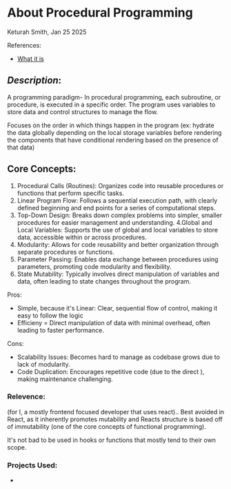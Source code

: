 # About Procedural Programming

Keturah Smith, Jan 25 2025

References:

- [What it is](https://hackr.io/blog/procedural-programming)

## _Description_:

A programming paradigm- In procedural programming, each subroutine, or procedure, is executed in a specific order. The program uses variables to store data and control structures to manage the flow.

Focuses on the order in which things happen in the program (ex: hydrate the data globally depending on the local storage variables before rendering the components that have conditional rendering based on the presence of that data)

## Core Concepts:

1. Procedural Calls (Routines): Organizes code into reusable procedures or functions that perform specific tasks.
2. Linear Program Flow: Follows a sequential execution path, with clearly defined beginning and end points for a series of computational steps.
3. Top-Down Design: Breaks down complex problems into simpler, smaller procedures for easier management and understanding.
   4.Global and Local Variables: Supports the use of global and local variables to store data, accessible within or across procedures.
4. Modularity: Allows for code reusability and better organization through separate procedures or functions.
5. Parameter Passing: Enables data exchange between procedures using parameters, promoting code modularity and flexibility.
6. State Mutability: Typically involves direct manipulation of variables and data, often leading to state changes throughout the program.

Pros:

- Simple, because it's Linear: Clear, sequential flow of control, making it easy to follow the logic
- Efficieny = Direct manipulation of data with minimal overhead, often leading to faster performance.

Cons:

- Scalability Issues: Becomes hard to manage as codebase grows due to lack of modularity.
- Code Duplication: Encourages repetitive code (due to the direct ), making maintenance challenging.

### Relevence:

(for I, a mostly frontend focused developer that uses react)..
Best avoided in React, as it inherently promotes mutability and Reacts structure is based off of immutability (one of the core concepts of functional programming).

It's not bad to be used in hooks or functions that mostly tend to their own scope.

### Projects Used:

- []()
